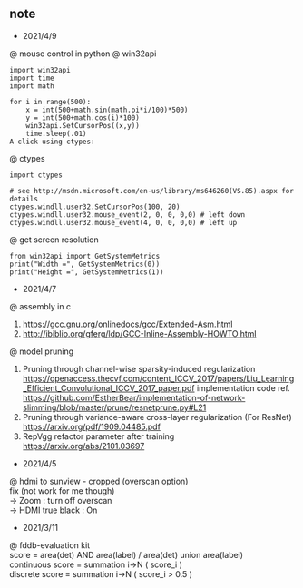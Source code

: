 ## note

* 2021/4/9

@ mouse control in python
@ win32api
```
import win32api
import time
import math

for i in range(500):
    x = int(500+math.sin(math.pi*i/100)*500)
    y = int(500+math.cos(i)*100)
    win32api.SetCursorPos((x,y))
    time.sleep(.01)
A click using ctypes:
```

@ ctypes
```
import ctypes

# see http://msdn.microsoft.com/en-us/library/ms646260(VS.85).aspx for details
ctypes.windll.user32.SetCursorPos(100, 20)
ctypes.windll.user32.mouse_event(2, 0, 0, 0,0) # left down
ctypes.windll.user32.mouse_event(4, 0, 0, 0,0) # left up
```

@ get screen resolution
```
from win32api import GetSystemMetrics
print("Width =", GetSystemMetrics(0))
print("Height =", GetSystemMetrics(1))
```

* 2021/4/7

@ assembly in c
1. https://gcc.gnu.org/onlinedocs/gcc/Extended-Asm.html
2. http://ibiblio.org/gferg/ldp/GCC-Inline-Assembly-HOWTO.html

@ model pruning
1. Pruning through channel-wise sparsity-induced regularization https://openaccess.thecvf.com/content_ICCV_2017/papers/Liu_Learning_Efficient_Convolutional_ICCV_2017_paper.pdf
implementation code ref.
https://github.com/EstherBear/implementation-of-network-slimming/blob/master/prune/resnetprune.py#L21
2. Pruning through variance-aware cross-layer regularization (For ResNet)
https://arxiv.org/pdf/1909.04485.pdf
3. RepVgg refactor parameter after training
https://arxiv.org/abs/2101.03697

* 2021/4/5  

@ hdmi to sunview - cropped (overscan option)  
fix (not work for me though)  
-> Zoom : turn off overscan  
-> HDMI true black : On

* 2021/3/11

@ fddb-evaluation kit  
score = area(det) AND area(label) / area(det) union area(label)  
continuous score = summation i->N ( score_i )  
discrete score = summation i->N ( score_i > 0.5 )  




